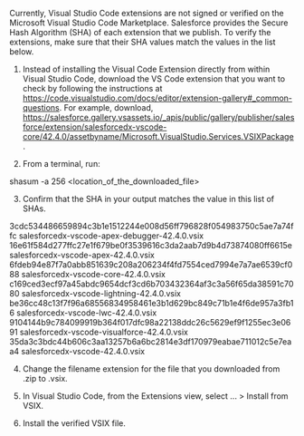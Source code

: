Currently, Visual Studio Code extensions are not signed or verified on the
Microsoft Visual Studio Code Marketplace. Salesforce provides the Secure Hash
Algorithm (SHA) of each extension that we publish. To verify the extensions,
make sure that their SHA values match the values in the list below.

1. Instead of installing the Visual Code Extension directly from within Visual
   Studio Code, download the VS Code extension that you want to check by
   following the instructions at
   https://code.visualstudio.com/docs/editor/extension-gallery#_common-questions.
   For example, download,
   https://salesforce.gallery.vsassets.io/_apis/public/gallery/publisher/salesforce/extension/salesforcedx-vscode-core/42.4.0/assetbyname/Microsoft.VisualStudio.Services.VSIXPackage.

2. From a terminal, run:

shasum -a 256 <location_of_the_downloaded_file>

3. Confirm that the SHA in your output matches the value in this list of SHAs.

3cdc534486659894c3b1e1512244e008d56ff796828f054983750c5ae7a74ffc  salesforcedx-vscode-apex-debugger-42.4.0.vsix
16e61f584d277ffc27e1f679be0f3539616c3da2aab7d9b4d73874080ff6615e  salesforcedx-vscode-apex-42.4.0.vsix
6fdeb94e87f7a0abb851639c208a206234f4fd7554ced7994e7a7ae6539cf088  salesforcedx-vscode-core-42.4.0.vsix
c169ced3ecf97a45abdc9654dcf3cd6b703432364af3c3a56f65da38591c7080  salesforcedx-vscode-lightning-42.4.0.vsix
be36cc48c13f7f96a68556834958461e3b1d629bc849c71b1e4f6de957a3fb16  salesforcedx-vscode-lwc-42.4.0.vsix
9104144b9c784099919b364f017dfc98a22138ddc26c5629ef9f1255ec3e0691  salesforcedx-vscode-visualforce-42.4.0.vsix
35da3c3bdc44b606c3aa13257b6a6bc2814e3df170979eabae711012c5e7eaa4  salesforcedx-vscode-42.4.0.vsix


4. Change the filename extension for the file that you downloaded from .zip to
.vsix.

5. In Visual Studio Code, from the Extensions view, select ... > Install from
VSIX.

6. Install the verified VSIX file.
